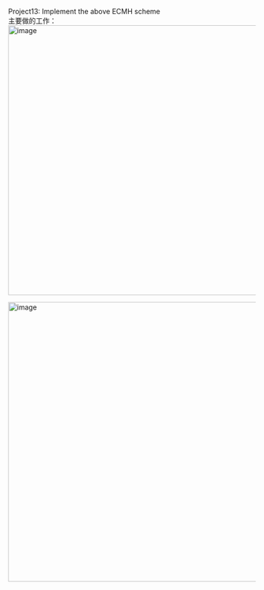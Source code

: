 Project13: Implement the above ECMH scheme  
主要做的工作：  
<img width="548" alt="image" src="https://github.com/Dianyudengdeng/homework-group-113/assets/93588357/2d0958c4-faea-49ff-bfd0-a7f255ca4b74">  

<img width="568" alt="image" src="https://github.com/Dianyudengdeng/homework-group-113/assets/93588357/a3cb08fd-12d7-4248-aa83-11e385572a11">

